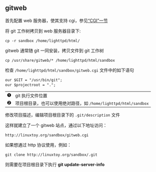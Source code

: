 ## gitweb

首先配置 web 服务器，使其支持
cgi，参见[“CGI”一节](ch23s03.md#server-cgi "CGI")

将 git 工作树拷贝到 web 服务器目录下:

```shell
cp -r sandbox /home/lighttpd/html/  
```

gitweb 通常随 git 一同安装，拷贝文件到 git 工作树

```shell
cp /usr/share/gitweb/* /home/lighttpd/html/sandbox  
```

检查 `/home/lighttpd/html/sandbox/gitweb.cgi` 文件中的如下语句

```shell
our $GIT = "/usr/bin/git";
our $projectroot = ".";  
```

|                                          |                                                                  |
|:-----------------------------------------|:-----------------------------------------------------------------|
| [![1](images/callouts/1.png)](#gitweb-0) | git 执行文件位置                                                 |
| [![2](images/callouts/2.png)](#gitweb-1) | 项目根目录，也可以使用绝对路径，如 `/home/lighttpd/html/sandbox` |

修改项目描述，编辑项目根目录下的 `.git/description` 文件

这样就建立了一个 gitweb 站点，通过以下地址访问：

```shell
http://linuxtoy.org/sandbox/gitweb.cgi  
```

如果想通过 http 协议使用，例如：

```shell
git clone http://linuxtoy.org/sandbox/.git  
```

则需要在项目根目录下执行 **git update-server-info**
